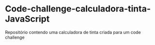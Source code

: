 # Code-challenge-calculadora-tinta-JavaScript
Repositório contendo uma calculadora de tinta criada para um code challenge

